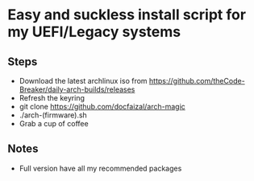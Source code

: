# Easy and suckless install script for my UEFI/Legacy systems
## Steps
- Download the latest archlinux iso from https://github.com/theCode-Breaker/daily-arch-builds/releases
- Refresh the keyring
- git clone https://github.com/docfaizal/arch-magic
- ./arch-(firmware).sh
- Grab a cup of coffee

## Notes
- Full version have all my recommended packages

